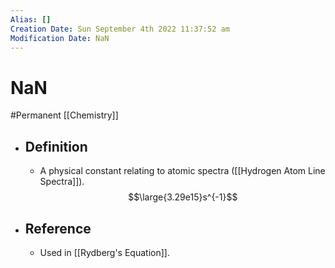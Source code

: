 ```yaml
---
Alias: []
Creation Date: Sun September 4th 2022 11:37:52 am 
Modification Date: NaN
---
```

# NaN
#Permanent [[Chemistry]]

- ## Definition
	- A physical constant relating to atomic spectra ([[Hydrogen Atom Line Spectra]]).
	  $$\large{3.29e15}s^{-1}$$
- ## Reference
	- Used in [[Rydberg's Equation]].